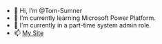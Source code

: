 - 👋 Hi, I’m @Tom-Sumner
- 🌱 I’m currently learning Microsoft Power Platform.
- 💞️ I'm currently in a part-time system admin role.
- 📫 [My Site](https://tom-sumner.github.io)

<!---
Tom-Sumner/Tom-Sumner is a ✨ special ✨ repository because its `README.md` (this file) appears on your GitHub profile.
You can click the Preview link to take a look at your changes.
--->
